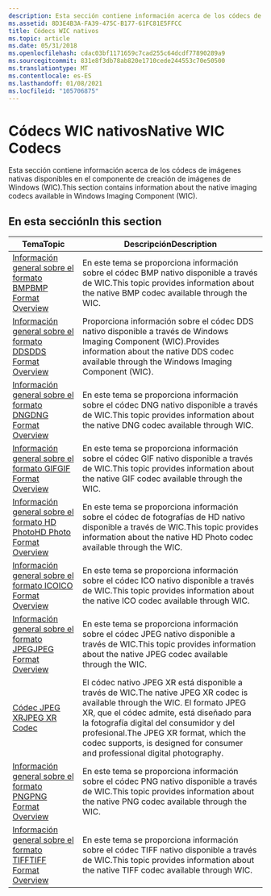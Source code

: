 ```yaml
---
description: Esta sección contiene información acerca de los códecs de imágenes nativas disponibles en el componente de creación de imágenes de Windows (WIC).
ms.assetid: 8D3E4B3A-FA39-475C-B177-61FC81E5FFCC
title: Códecs WIC nativos
ms.topic: article
ms.date: 05/31/2018
ms.openlocfilehash: cdac03bf1171659c7cad255c64dcdf77890289a9
ms.sourcegitcommit: 831e8f3db78ab820e1710cede244553c70e50500
ms.translationtype: MT
ms.contentlocale: es-ES
ms.lasthandoff: 01/08/2021
ms.locfileid: "105706875"
---
```

# <a name="native-wic-codecs"></a><span data-ttu-id="2c159-103">Códecs WIC nativos</span><span class="sxs-lookup"><span data-stu-id="2c159-103">Native WIC Codecs</span></span>

<span data-ttu-id="2c159-104">Esta sección contiene información acerca de los códecs de imágenes nativas disponibles en el componente de creación de imágenes de Windows (WIC).</span><span class="sxs-lookup"><span data-stu-id="2c159-104">This section contains information about the native imaging codecs available in Windows Imaging Component (WIC).</span></span>

## <a name="in-this-section"></a><span data-ttu-id="2c159-105">En esta sección</span><span class="sxs-lookup"><span data-stu-id="2c159-105">In this section</span></span>



| <span data-ttu-id="2c159-106">Tema</span><span class="sxs-lookup"><span data-stu-id="2c159-106">Topic</span></span>                                                              | <span data-ttu-id="2c159-107">Descripción</span><span class="sxs-lookup"><span data-stu-id="2c159-107">Description</span></span>                                                                                                                                                                    |
|--------------------------------------------------------------------|--------------------------------------------------------------------------------------------------------------------------------------------------------------------------------|
| [<span data-ttu-id="2c159-108">Información general sobre el formato BMP</span><span class="sxs-lookup"><span data-stu-id="2c159-108">BMP Format Overview</span></span>](bmp-format-overview.md)<br/>          | <span data-ttu-id="2c159-109">En este tema se proporciona información sobre el códec BMP nativo disponible a través de WIC.</span><span class="sxs-lookup"><span data-stu-id="2c159-109">This topic provides information about the native BMP codec available through the WIC.</span></span> <br/>                                                                              |
| [<span data-ttu-id="2c159-110">Información general sobre el formato DDS</span><span class="sxs-lookup"><span data-stu-id="2c159-110">DDS Format Overview</span></span>](dds-format-overview.md)<br/>          | <span data-ttu-id="2c159-111">Proporciona información sobre el códec DDS nativo disponible a través de Windows Imaging Component (WIC).</span><span class="sxs-lookup"><span data-stu-id="2c159-111">Provides information about the native DDS codec available through the Windows Imaging Component (WIC).</span></span> <br/>                                                             |
| [<span data-ttu-id="2c159-112">Información general sobre el formato DNG</span><span class="sxs-lookup"><span data-stu-id="2c159-112">DNG Format Overview</span></span>](dng-format-overview.md)<br/>          | <span data-ttu-id="2c159-113">En este tema se proporciona información sobre el códec DNG nativo disponible a través de WIC.</span><span class="sxs-lookup"><span data-stu-id="2c159-113">This topic provides information about the native DNG codec available through WIC.</span></span> <br/>                                                                                  |
| [<span data-ttu-id="2c159-114">Información general sobre el formato GIF</span><span class="sxs-lookup"><span data-stu-id="2c159-114">GIF Format Overview</span></span>](gif-format-overview.md)<br/>          | <span data-ttu-id="2c159-115">En este tema se proporciona información sobre el códec GIF nativo disponible a través de WIC.</span><span class="sxs-lookup"><span data-stu-id="2c159-115">This topic provides information about the native GIF codec available through the WIC.</span></span> <br/>                                                                              |
| [<span data-ttu-id="2c159-116">Información general sobre el formato HD Photo</span><span class="sxs-lookup"><span data-stu-id="2c159-116">HD Photo Format Overview</span></span>](hdphoto-format-overview.md)<br/> | <span data-ttu-id="2c159-117">En este tema se proporciona información sobre el códec de fotografías de HD nativo disponible a través de WIC.</span><span class="sxs-lookup"><span data-stu-id="2c159-117">This topic provides information about the native HD Photo codec available through the WIC.</span></span> <br/>                                                                         |
| [<span data-ttu-id="2c159-118">Información general sobre el formato ICO</span><span class="sxs-lookup"><span data-stu-id="2c159-118">ICO Format Overview</span></span>](ico-format-overview.md)<br/>          | <span data-ttu-id="2c159-119">En este tema se proporciona información sobre el códec ICO nativo disponible a través de WIC.</span><span class="sxs-lookup"><span data-stu-id="2c159-119">This topic provides information about the native ICO codec available through WIC.</span></span> <br/>                                                                                  |
| [<span data-ttu-id="2c159-120">Información general sobre el formato JPEG</span><span class="sxs-lookup"><span data-stu-id="2c159-120">JPEG Format Overview</span></span>](jpeg-format-overview.md)<br/>        | <span data-ttu-id="2c159-121">En este tema se proporciona información sobre el códec JPEG nativo disponible a través de WIC.</span><span class="sxs-lookup"><span data-stu-id="2c159-121">This topic provides information about the native JPEG codec available through the WIC.</span></span> <br/>                                                                             |
| [<span data-ttu-id="2c159-122">Códec JPEG XR</span><span class="sxs-lookup"><span data-stu-id="2c159-122">JPEG XR Codec</span></span>](jpeg-xr-codec.md)<br/>                      | <span data-ttu-id="2c159-123">El códec nativo JPEG XR está disponible a través de WIC.</span><span class="sxs-lookup"><span data-stu-id="2c159-123">The native JPEG XR codec is available through the WIC.</span></span> <span data-ttu-id="2c159-124">El formato JPEG XR, que el códec admite, está diseñado para la fotografía digital del consumidor y del profesional.</span><span class="sxs-lookup"><span data-stu-id="2c159-124">The JPEG XR format, which the codec supports, is designed for consumer and professional digital photography.</span></span><br/> |
| [<span data-ttu-id="2c159-125">Información general sobre el formato PNG</span><span class="sxs-lookup"><span data-stu-id="2c159-125">PNG Format Overview</span></span>](png-format-overview.md)<br/>          | <span data-ttu-id="2c159-126">En este tema se proporciona información sobre el códec PNG nativo disponible a través de WIC.</span><span class="sxs-lookup"><span data-stu-id="2c159-126">This topic provides information about the native PNG codec available through the WIC.</span></span> <br/>                                                                              |
| [<span data-ttu-id="2c159-127">Información general sobre el formato TIFF</span><span class="sxs-lookup"><span data-stu-id="2c159-127">TIFF Format Overview</span></span>](tiff-format-overview.md)<br/>        | <span data-ttu-id="2c159-128">En este tema se proporciona información sobre el códec TIFF nativo disponible a través de WIC.</span><span class="sxs-lookup"><span data-stu-id="2c159-128">This topic provides information about the native TIFF codec available through WIC.</span></span> <br/>                                                                                 |



 

 

 




